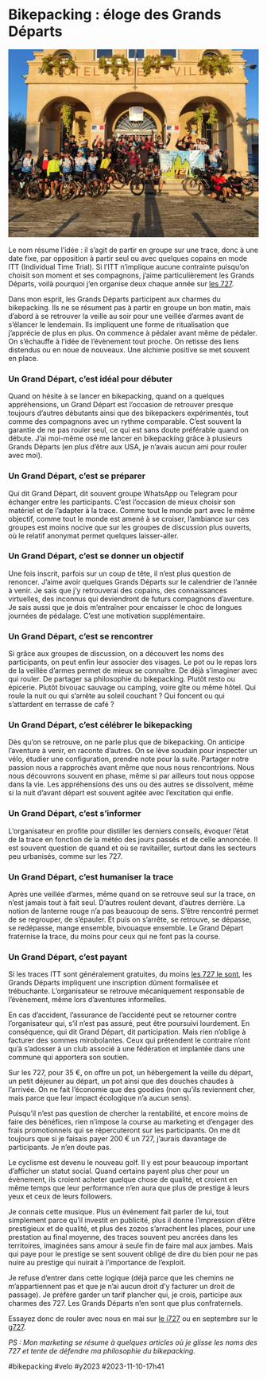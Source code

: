 # Bikepacking : éloge des Grands Départs

![Le départ](_i/h727poussan.webp)

Le nom résume l’idée : il s’agit de partir en groupe sur une trace, donc à une date fixe, par opposition à partir seul ou avec quelques copains en mode ITT (Individual Time Trial). Si l’ITT n’implique aucune contrainte puisqu’on choisit son moment et ses compagnons, j’aime particulièrement les Grands Départs, voilà pourquoi j’en organise deux chaque année sur [les 727](https://727.tcrouzet.com/).

Dans mon esprit, les Grands Départs participent aux charmes du bikepacking. Ils ne se résument pas à partir en groupe un bon matin, mais d’abord à se retrouver la veille au soir pour une veillée d’armes avant de s’élancer le lendemain. Ils impliquent une forme de ritualisation que j’apprécie de plus en plus. On commence à pédaler avant même de pédaler. On s’échauffe à l’idée de l’évènement tout proche. On retisse des liens distendus ou en noue de nouveaux. Une alchimie positive se met souvent en place.

### Un Grand Départ, c’est idéal pour débuter

Quand on hésite à se lancer en bikepacking, quand on a quelques appréhensions, un Grand Départ est l’occasion de retrouver presque toujours d’autres débutants ainsi que des bikepackers expérimentés, tout comme des compagnons avec un rythme comparable. C’est souvent la garantie de ne pas rouler seul, ce qui est sans doute préférable quand on débute. J’ai moi-même osé me lancer en bikepacking grâce à plusieurs Grands Départs (en plus d’être aux USA, je n’avais aucun ami pour rouler avec moi).

### Un Grand Départ, c’est se préparer

Qui dit Grand Départ, dit souvent groupe WhatsApp ou Telegram pour échanger entre les participants. C’est l’occasion de mieux choisir son matériel et de l’adapter à la trace. Comme tout le monde part avec le même objectif, comme tout le monde est amené à se croiser, l’ambiance sur ces groupes est moins nocive que sur les groupes de discussion plus ouverts, où le relatif anonymat permet quelques laisser-aller.

### Un Grand Départ, c’est se donner un objectif

Une fois inscrit, parfois sur un coup de tête, il n’est plus question de renoncer. J’aime avoir quelques Grands Départs sur le calendrier de l’année à venir. Je sais que j’y retrouverai des copains, des connaissances virtuelles, des inconnus qui deviendront de futurs compagnons d’aventure. Je sais aussi que je dois m’entraîner pour encaisser le choc de longues journées de pédalage. C’est une motivation supplémentaire.

### Un Grand Départ, c’est se rencontrer

Si grâce aux groupes de discussion, on a découvert les noms des participants, on peut enfin leur associer des visages. Le pot ou le repas lors de la veillée d’armes permet de mieux se connaître. De déjà s’imaginer avec qui rouler. De partager sa philosophie du bikepacking. Plutôt resto ou épicerie. Plutôt bivouac sauvage ou camping, voire gîte ou même hôtel. Qui roule la nuit ou qui s’arrête au soleil couchant ? Qui foncent ou qui s’attardent en terrasse de café ?

### Un Grand Départ, c’est célébrer le bikepacking

Dès qu’on se retrouve, on ne parle plus que de bikepacking. On anticipe l’aventure à venir, en raconte d’autres. On se lève soudain pour inspecter un vélo, étudier une configuration, prendre note pour la suite. Partager notre passion nous a rapprochés avant même que nous nous rencontrions. Nous nous découvrons souvent en phase, même si par ailleurs tout nous oppose dans la vie. Les appréhensions des uns ou des autres se dissolvent, même si la nuit d’avant départ est souvent agitée avec l’excitation qui enfle.

### Un Grand Départ, c’est s’informer

L’organisateur en profite pour distiller les derniers conseils, évoquer l’état de la trace en fonction de la météo des jours passés et de celle annoncée. Il est souvent question de quand et où se ravitailler, surtout dans les secteurs peu urbanisés, comme sur les 727.

### Un Grand Départ, c’est humaniser la trace

Après une veillée d’armes, même quand on se retrouve seul sur la trace, on n’est jamais tout à fait seul. D’autres roulent devant, d’autres derrière. La notion de lanterne rouge n’a pas beaucoup de sens. S’être rencontré permet de se regrouper, de s’épauler. Et puis on s’arrête, se retrouve, se dépasse, se redépasse, mange ensemble, bivouaque ensemble. Le Grand Départ fraternise la trace, du moins pour ceux qui ne font pas la course.

### Un Grand Départ, c’est payant

Si les traces ITT sont généralement gratuites, du moins [les 727 le sont](https://727.tcrouzet.com/), les Grands Départs impliquent une inscription dûment formalisée et trébuchante. L’organisateur se retrouve mécaniquement responsable de l’évènement, même lors d’aventures informelles.

En cas d’accident, l’assurance de l’accidenté peut se retourner contre l’organisateur qui, s’il n’est pas assuré, peut être poursuivi lourdement. En conséquence, qui dit Grand Départ, dit participation. Mais rien n’oblige à facturer des sommes mirobolantes. Ceux qui prétendent le contraire n’ont qu’à s’adosser à un club associé à une fédération et implantée dans une commune qui apportera son soutien.

Sur les 727, pour 35 €, on offre un pot, un hébergement la veille du départ, un petit déjeuner au départ, un pot ainsi que des douches chaudes à l’arrivée. On ne fait l’économie que des goodies (non qu’ils reviennent cher, mais parce que leur impact écologique n’a aucun sens).

Puisqu’il n’est pas question de chercher la rentabilité, et encore moins de faire des bénéfices, rien n’impose la course au marketing et d’engager des frais promotionnels qui se répercuteront sur les participants. On me dit toujours que si je faisais payer 200 € un 727, j’aurais davantage de participants. Je n’en doute pas.

Le cyclisme est devenu le nouveau golf. Il y est pour beaucoup important d’afficher un statut social. Quand certains payent plus cher pour un évènement, ils croient acheter quelque chose de qualité, et croient en même temps que leur performance n’en aura que plus de prestige à leurs yeux et ceux de leurs followers.

Je connais cette musique. Plus un évènement fait parler de lui, tout simplement parce qu’il investit en publicité, plus il donne l’impression d’être prestigieux et de qualité, et plus des zozos s’arrachent les places, pour une prestation au final moyenne, des traces souvent peu ancrées dans les territoires, imaginées sans amour à seule fin de faire mal aux jambes. Mais qui paye pour le prestige se sent souvent obligé de dire du bien pour ne pas nuire au prestige qui nuirait à l’importance de l’exploit.

Je refuse d’entrer dans cette logique (déjà parce que les chemins ne m’appartiennent pas et que je n’ai aucun droit d’y facturer un droit de passage). Je préfère garder un tarif plancher qui, je crois, participe aux charmes des 727. Les Grands Départs n’en sont que plus confraternels.

Essayez donc de rouler avec nous en mai sur [le i727](https://727.tcrouzet.com/727-Grand-Depart/) ou en septembre sur le [g727](https://727.tcrouzet.com/g727-Grand-Depart/).

*PS : Mon marketing se résume à quelques articles où je glisse les noms des 727 et tente de défendre ma philosophie du bikepacking.*

#bikepacking #velo #y2023 #2023-11-10-17h41
